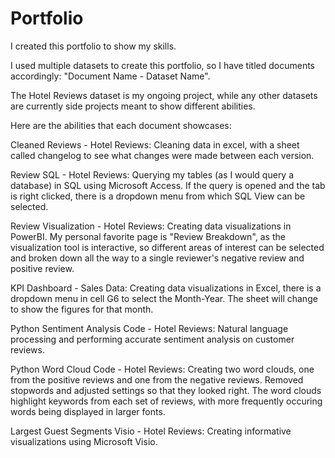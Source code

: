 # Portfolio
I created this portfolio to show my skills. 

I used multiple datasets to create this portfolio, so I have titled documents accordingly: "Document Name - Dataset Name".

The Hotel Reviews dataset is my ongoing project, while any other datasets are currently side projects meant to show different abilities.

Here are the abilities that each document showcases:

Cleaned Reviews - Hotel Reviews: Cleaning data in excel, with a sheet called changelog to see what changes were made between each version.

Review SQL - Hotel Reviews: Querying my tables (as I would query a database) in SQL using Microsoft Access. If the query is opened and the tab is right clicked, there is a dropdown menu from which SQL View can be selected.

Review Visualization - Hotel Reviews: Creating data visualizations in PowerBI. My personal favorite page is "Review Breakdown", as the visualization tool is interactive, so different areas of interest can be selected and broken down all the way to a single reviewer's negative review and positive review. 

KPI Dashboard - Sales Data: Creating data visualizations in Excel, there is a dropdown menu in cell G6 to select the Month-Year. The sheet will change to show the figures for that month.

Python Sentiment Analysis Code - Hotel Reviews: Natural language processing and performing accurate sentiment analysis on customer reviews.

Python Word Cloud Code - Hotel Reviews: Creating two word clouds, one from the positive reviews and one from the negative reviews. Removed stopwords and adjusted settings so that they looked right. The word clouds highlight keywords from each set of reviews, with more frequently occuring words being displayed in larger fonts.

Largest Guest Segments Visio - Hotel Reviews: Creating informative visualizations using Microsoft Visio.
